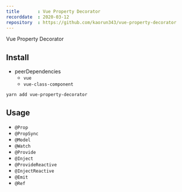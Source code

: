 ```yaml
---
title       : Vue Property Decorator
recorddate  : 2020-03-12
repository  : https://github.com/kaorun343/vue-property-decorator
---
```


Vue Property Decorator

## Install

- peerDependencies
  - `vue`
  - `vue-class-component`

```sh
yarn add vue-property-decorator
```

## Usage

- `@Prop`
- `@PropSync`
- `@Model`
- `@Watch`
- `@Provide`
- `@Inject`
- `@ProvideReactive`
- `@InjectReactive`
- `@Emit`
- `@Ref`

